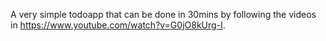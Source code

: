 A very simple todoapp that can be done in 30mins by following the videos in https://www.youtube.com/watch?v=G0jO8kUrg-I.
